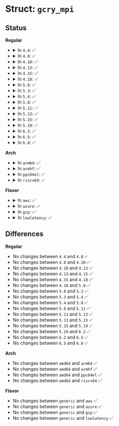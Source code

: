 # Struct: <code>gcry_mpi</code>

## Status
<b>Regular</b>
<ul>
<li>
<details>
<summary>In <code>4.4</code>: ✅</summary>

```c
struct gcry_mpi {
    int alloced;
    int nlimbs;
    int nbits;
    int sign;
    unsigned int flags;
    mpi_limb_t *d;
};
```
</details>
</li>
<li>
<details>
<summary>In <code>4.8</code>: ✅</summary>

```c
struct gcry_mpi {
    int alloced;
    int nlimbs;
    int nbits;
    int sign;
    unsigned int flags;
    mpi_limb_t *d;
};
```
</details>
</li>
<li>
<details>
<summary>In <code>4.10</code>: ✅</summary>

```c
struct gcry_mpi {
    int alloced;
    int nlimbs;
    int nbits;
    int sign;
    unsigned int flags;
    mpi_limb_t *d;
};
```
</details>
</li>
<li>
<details>
<summary>In <code>4.13</code>: ✅</summary>

```c
struct gcry_mpi {
    int alloced;
    int nlimbs;
    int nbits;
    int sign;
    unsigned int flags;
    mpi_limb_t *d;
};
```
</details>
</li>
<li>
<details>
<summary>In <code>4.15</code>: ✅</summary>

```c
struct gcry_mpi {
    int alloced;
    int nlimbs;
    int nbits;
    int sign;
    unsigned int flags;
    mpi_limb_t *d;
};
```
</details>
</li>
<li>
<details>
<summary>In <code>4.18</code>: ✅</summary>

```c
struct gcry_mpi {
    int alloced;
    int nlimbs;
    int nbits;
    int sign;
    unsigned int flags;
    mpi_limb_t *d;
};
```
</details>
</li>
<li>
<details>
<summary>In <code>5.0</code>: ✅</summary>

```c
struct gcry_mpi {
    int alloced;
    int nlimbs;
    int nbits;
    int sign;
    unsigned int flags;
    mpi_limb_t *d;
};
```
</details>
</li>
<li>
<details>
<summary>In <code>5.3</code>: ✅</summary>

```c
struct gcry_mpi {
    int alloced;
    int nlimbs;
    int nbits;
    int sign;
    unsigned int flags;
    mpi_limb_t *d;
};
```
</details>
</li>
<li>
<details>
<summary>In <code>5.4</code>: ✅</summary>

```c
struct gcry_mpi {
    int alloced;
    int nlimbs;
    int nbits;
    int sign;
    unsigned int flags;
    mpi_limb_t *d;
};
```
</details>
</li>
<li>
<details>
<summary>In <code>5.8</code>: ✅</summary>

```c
struct gcry_mpi {
    int alloced;
    int nlimbs;
    int nbits;
    int sign;
    unsigned int flags;
    mpi_limb_t *d;
};
```
</details>
</li>
<li>
<details>
<summary>In <code>5.11</code>: ✅</summary>

```c
struct gcry_mpi {
    int alloced;
    int nlimbs;
    int nbits;
    int sign;
    unsigned int flags;
    mpi_limb_t *d;
};
```
</details>
</li>
<li>
<details>
<summary>In <code>5.13</code>: ✅</summary>

```c
struct gcry_mpi {
    int alloced;
    int nlimbs;
    int nbits;
    int sign;
    unsigned int flags;
    mpi_limb_t *d;
};
```
</details>
</li>
<li>
<details>
<summary>In <code>5.15</code>: ✅</summary>

```c
struct gcry_mpi {
    int alloced;
    int nlimbs;
    int nbits;
    int sign;
    unsigned int flags;
    mpi_limb_t *d;
};
```
</details>
</li>
<li>
<details>
<summary>In <code>5.19</code>: ✅</summary>

```c
struct gcry_mpi {
    int alloced;
    int nlimbs;
    int nbits;
    int sign;
    unsigned int flags;
    mpi_limb_t *d;
};
```
</details>
</li>
<li>
<details>
<summary>In <code>6.2</code>: ✅</summary>

```c
struct gcry_mpi {
    int alloced;
    int nlimbs;
    int nbits;
    int sign;
    unsigned int flags;
    mpi_limb_t *d;
};
```
</details>
</li>
<li>
<details>
<summary>In <code>6.5</code>: ✅</summary>

```c
struct gcry_mpi {
    int alloced;
    int nlimbs;
    int nbits;
    int sign;
    unsigned int flags;
    mpi_limb_t *d;
};
```
</details>
</li>
<li>
<details>
<summary>In <code>6.8</code>: ✅</summary>

```c
struct gcry_mpi {
    int alloced;
    int nlimbs;
    int nbits;
    int sign;
    unsigned int flags;
    mpi_limb_t *d;
};
```
</details>
</li>
</ul>
<b>Arch</b>
<ul>
<li>
<details>
<summary>In <code>arm64</code>: ✅</summary>

```c
struct gcry_mpi {
    int alloced;
    int nlimbs;
    int nbits;
    int sign;
    unsigned int flags;
    mpi_limb_t *d;
};
```
</details>
</li>
<li>
<details>
<summary>In <code>armhf</code>: ✅</summary>

```c
struct gcry_mpi {
    int alloced;
    int nlimbs;
    int nbits;
    int sign;
    unsigned int flags;
    mpi_limb_t *d;
};
```
</details>
</li>
<li>
<details>
<summary>In <code>ppc64el</code>: ✅</summary>

```c
struct gcry_mpi {
    int alloced;
    int nlimbs;
    int nbits;
    int sign;
    unsigned int flags;
    mpi_limb_t *d;
};
```
</details>
</li>
<li>
<details>
<summary>In <code>riscv64</code>: ✅</summary>

```c
struct gcry_mpi {
    int alloced;
    int nlimbs;
    int nbits;
    int sign;
    unsigned int flags;
    mpi_limb_t *d;
};
```
</details>
</li>
</ul>
<b>Flavor</b>
<ul>
<li>
<details>
<summary>In <code>aws</code>: ✅</summary>

```c
struct gcry_mpi {
    int alloced;
    int nlimbs;
    int nbits;
    int sign;
    unsigned int flags;
    mpi_limb_t *d;
};
```
</details>
</li>
<li>
<details>
<summary>In <code>azure</code>: ✅</summary>

```c
struct gcry_mpi {
    int alloced;
    int nlimbs;
    int nbits;
    int sign;
    unsigned int flags;
    mpi_limb_t *d;
};
```
</details>
</li>
<li>
<details>
<summary>In <code>gcp</code>: ✅</summary>

```c
struct gcry_mpi {
    int alloced;
    int nlimbs;
    int nbits;
    int sign;
    unsigned int flags;
    mpi_limb_t *d;
};
```
</details>
</li>
<li>
<details>
<summary>In <code>lowlatency</code>: ✅</summary>

```c
struct gcry_mpi {
    int alloced;
    int nlimbs;
    int nbits;
    int sign;
    unsigned int flags;
    mpi_limb_t *d;
};
```
</details>
</li>
</ul>

## Differences
<b>Regular</b>
<ul>
<li>
No changes between <code>4.4</code> and <code>4.8</code> ✅
</li>
<li>
No changes between <code>4.8</code> and <code>4.10</code> ✅
</li>
<li>
No changes between <code>4.10</code> and <code>4.13</code> ✅
</li>
<li>
No changes between <code>4.13</code> and <code>4.15</code> ✅
</li>
<li>
No changes between <code>4.15</code> and <code>4.18</code> ✅
</li>
<li>
No changes between <code>4.18</code> and <code>5.0</code> ✅
</li>
<li>
No changes between <code>5.0</code> and <code>5.3</code> ✅
</li>
<li>
No changes between <code>5.3</code> and <code>5.4</code> ✅
</li>
<li>
No changes between <code>5.4</code> and <code>5.8</code> ✅
</li>
<li>
No changes between <code>5.8</code> and <code>5.11</code> ✅
</li>
<li>
No changes between <code>5.11</code> and <code>5.13</code> ✅
</li>
<li>
No changes between <code>5.13</code> and <code>5.15</code> ✅
</li>
<li>
No changes between <code>5.15</code> and <code>5.19</code> ✅
</li>
<li>
No changes between <code>5.19</code> and <code>6.2</code> ✅
</li>
<li>
No changes between <code>6.2</code> and <code>6.5</code> ✅
</li>
<li>
No changes between <code>6.5</code> and <code>6.8</code> ✅
</li>
</ul>
<b>Arch</b>
<ul>
<li>
No changes between <code>amd64</code> and <code>arm64</code> ✅
</li>
<li>
No changes between <code>amd64</code> and <code>armhf</code> ✅
</li>
<li>
No changes between <code>amd64</code> and <code>ppc64el</code> ✅
</li>
<li>
No changes between <code>amd64</code> and <code>riscv64</code> ✅
</li>
</ul>
<b>Flavor</b>
<ul>
<li>
No changes between <code>generic</code> and <code>aws</code> ✅
</li>
<li>
No changes between <code>generic</code> and <code>azure</code> ✅
</li>
<li>
No changes between <code>generic</code> and <code>gcp</code> ✅
</li>
<li>
No changes between <code>generic</code> and <code>lowlatency</code> ✅
</li>
</ul>

